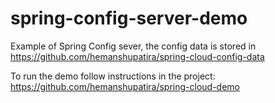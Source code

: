 # spring-config-server-demo
Example of Spring Config sever, the config data is stored in https://github.com/hemanshupatira/spring-cloud-config-data

To run the demo follow instructions in the project: https://github.com/hemanshupatira/spring-cloud-demo
